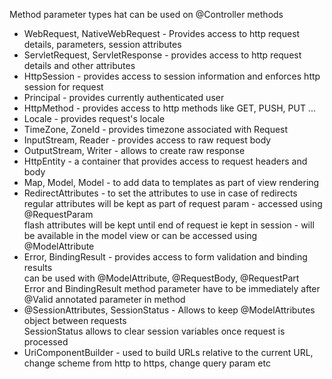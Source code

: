 Method parameter types hat can be used on @Controller methods

* WebRequest, NativeWebRequest - Provides access to http request details, parameters, session attributes
* ServletRequest, ServletResponse - provides access to http request details and other attributes
* HttpSession - provides access to session information and enforces http session for request
* Principal - provides currently authenticated user
* HttpMethod - provides access to http methods like GET, PUSH, PUT ...
* Locale - provides request's locale
* TimeZone, ZoneId - provides timezone associated with Request
* InputStream, Reader - provides access to raw request body
* OutputStream, Writer - allows to create raw response
* HttpEntity - a container that provides access to request headers and body
* Map, Model, Model - to add data to templates as part of view rendering
* RedirectAttributes - to set the attributes to use in case of redirects\
                        regular attributes will be kept as part of request param - accessed using @RequestParam\
                        flash attributes will be kept until end of request ie kept in session - will be available in the model view or can be accessed using @ModelAttribute
* Error, BindingResult - provides access to form validation and binding results\
                        can be used with @ModelAttribute, @RequestBody, @RequestPart\
                        Error and BindingResult method parameter have to be immediately after @Valid annotated parameter in method
* @SessionAttributes, SessionStatus - Allows to keep @ModelAttributes object between requests\
                                        SessionStatus allows to clear session variables once request is processed
* UriComponentBuilder - used to build URLs relative to the current URL, change scheme from http to https, change query param etc